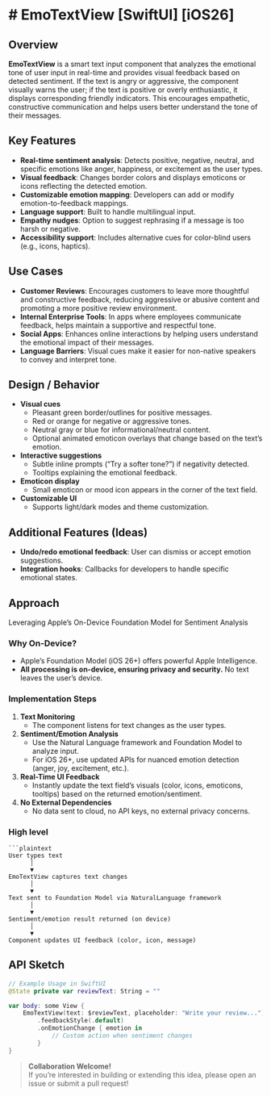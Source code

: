 # # EmoTextView [SwiftUI] [iOS26] 

## Overview
**EmoTextView** is a smart text input component that analyzes the emotional tone of user input in real-time and provides visual feedback based on detected sentiment. If the text is angry or aggressive, the component visually warns the user; if the text is positive or overly enthusiastic, it displays corresponding friendly indicators. This encourages empathetic, constructive communication and helps users better understand the tone of their messages.

## Key Features
- **Real-time sentiment analysis**: Detects positive, negative, neutral, and specific emotions like anger, happiness, or excitement as the user types.
- **Visual feedback**: Changes border colors and displays emoticons or icons reflecting the detected emotion.
- **Customizable emotion mapping**: Developers can add or modify emotion-to-feedback mappings.
- **Language support**: Built to handle multilingual input.
- **Empathy nudges**: Option to suggest rephrasing if a message is too harsh or negative.
- **Accessibility support**: Includes alternative cues for color-blind users (e.g., icons, haptics).

## Use Cases
- **Customer Reviews**: Encourages customers to leave more thoughtful and constructive feedback, reducing aggressive or abusive content and promoting a more positive review environment.
- **Internal Enterprise Tools**: In apps where employees communicate feedback, helps maintain a supportive and respectful tone.
- **Social Apps**: Enhances online interactions by helping users understand the emotional impact of their messages.
- **Language Barriers**: Visual cues make it easier for non-native speakers to convey and interpret tone.

## Design / Behavior
- **Visual cues**
  - Pleasant green border/outlines for positive messages.
  - Red or orange for negative or aggressive tones.
  - Neutral gray or blue for informational/neutral content.
  - Optional animated emoticon overlays that change based on the text’s emotion.
- **Interactive suggestions**
  - Subtle inline prompts (“Try a softer tone?”) if negativity detected.
  - Tooltips explaining the emotional feedback.
- **Emoticon display**
  - Small emoticon or mood icon appears in the corner of the text field.
- **Customizable UI**
  - Supports light/dark modes and theme customization.

## Additional Features (Ideas)
- **Undo/redo emotional feedback**: User can dismiss or accept emotion suggestions.
- **Integration hooks**: Callbacks for developers to handle specific emotional states.

## Approach 
Leveraging Apple’s On-Device Foundation Model for Sentiment Analysis

### Why On-Device?
- Apple’s Foundation Model (iOS 26+) offers powerful Apple Intelligence. 
- **All processing is on-device, ensuring privacy and security.** No text leaves the user’s device.

### Implementation Steps

1. **Text Monitoring**
   - The component listens for text changes as the user types.
2. **Sentiment/Emotion Analysis**
   - Use the Natural Language framework and Foundation Model to analyze input.
   - For iOS 26+, use updated APIs for nuanced emotion detection (anger, joy, excitement, etc.).
3. **Real-Time UI Feedback**
   - Instantly update the text field’s visuals (color, icons, emoticons, tooltips) based on the returned emotion/sentiment.
4. **No External Dependencies**
   - No data sent to cloud, no API keys, no external privacy concerns.


### High level 
```
```plaintext
User types text
      │
      ▼
EmoTextView captures text changes
      │
      ▼
Text sent to Foundation Model via NaturalLanguage framework
      │
      ▼
Sentiment/emotion result returned (on device)
      │
      ▼
Component updates UI feedback (color, icon, message)
```


## API Sketch

```swift
// Example Usage in SwiftUI
@State private var reviewText: String = ""

var body: some View {
    EmoTextView(text: $reviewText, placeholder: "Write your review...")
        .feedbackStyle(.default)
        .onEmotionChange { emotion in
            // Custom action when sentiment changes
        }
}
```


> **Collaboration Welcome!**  
> If you’re interested in building or extending this idea, please open an issue or submit a pull request!
